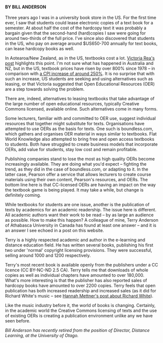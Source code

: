 <html><body><h4>BY BILL ANDERSON</h4>

Three years ago I was in a university book store in the US. For the first time ever, I saw that students could lease electronic copies of a text book for a semester. At about half the cost of the hardcopy text it was probably a bargain given that the second-hand (hard)copies I saw were going for around two-thirds of the full price. I've since also discovered that students in the US, who pay on average around $US650-700 annually for text books, can lease hardcopy books as well.



In Aotearoa/New Zealand, as in the US, textbooks cost a lot. <a href="http://nzcommons.org.nz/project/nz-needs-open-education/" target="_blank">Victoria Rea's post</a> highlights this point. I'm not sure what has happened in Australia and NZ, but in the US, textbook prices have risen by over 800% since 1978 – in comparison with <a href="http://www.theatlantic.com/business/archive/2013/01/why-are-college-textbooks-so-absurdly-expensive/266801/" target="_blank">a CPI increase of around 250%</a>. It is no surprise that with such an increase, US students are seeking and using alternatives such as leasing, or that Victoria suggested that Open Educational Resources (OER) are a step towards solving the problem.



There are, indeed, alternatives to leasing textbooks that take advantage of the large number of open educational resources, typically Creative Commons licensed, available online. Such alternatives come in many forms.



Some lecturers, familiar with and committed to OER use, suggest individual resources that together might substitute for texts. Organisations have attempted to use OERs as the basis for texts. One such is boundless.com, which gathers and organises OER material in ways similar to textbooks. Flat World Knowledge also attempted to bring free and open access textbooks to students. Both have struggled to create business models that incorporate OERs, add value for students, stay low cost and remain profitable.



Publishing companies stand to lose the most as high quality OERs become increasingly available. They are doing what you'd expect – fighting the trend, as they did in the case of boundless.com, or adapting to it. In the latter case, Pearson offer a service that allows lecturers to create course materials using their own content, Pearson's resources, and OERs. The bottom line here is that CC-licensed OERs are having an impact on the way the textbook game is being played. It may take a while, but change is definitely coming.



While textbooks for students are one issue, another is the publication of texts by academics for an academic readership. The issue here is different. All academic authors want their work to be read – by as large an audience as possible. How to make this happen? A colleague of mine, Terry Anderson of Athabasca University in Canada has found at least one answer – and it is an answer I see echoed in a post on this website.



Terry is a highly respected academic and author in the e-learning and distance education field. He has written several books, publishing his first two under 'normal' copyright licensing provisions. They were successful, selling around 1000 and 1200 respectively.



Terry's most recent book is available openly from the publishers under a CC licence (CC BY-NC-ND 2.5 CA). Terry tells me that downloads of whole copies as well as individual chapters have amounted to over 180,000. What's more interesting is that the publisher has also reported sales of hardcopy books have amounted to over 2200 copies. Terry feels that open publication has both increased readership and increased sales (as it did for Richard White's music – see <a title="Richard White" href="http://nzcommons.org.nz/project/richard-white/" target="_blank">Hannah Mettner's post about Richard White</a>).



Like the music industry before it, the world of books is changing. Certainly, in the academic world the Creative Commons licensing of texts and the use of existing OERs is creating a publication environment unlike any we have seen before.



<em>Bill Anderson has recently retired from the position of Director, Distance Learning, at the University of Otago.</em></body></html>